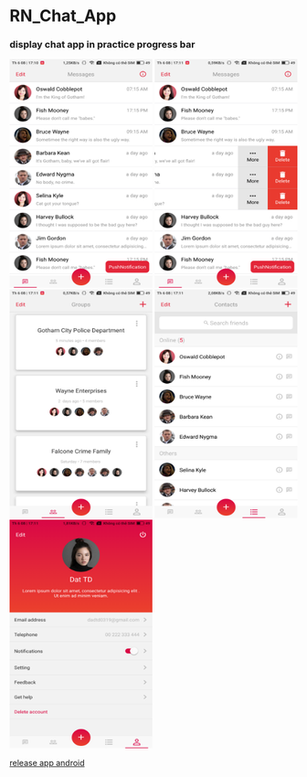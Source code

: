 # RN_Chat_App

### display chat app in practice progress bar

<img src="./screenshot/1.png" width="250" height="400" />
<img src="./screenshot/2.png" width="250" height="400" />
<img src="./screenshot/3.png" width="250" height="400" />
<img src="./screenshot/4.png" width="250" height="400" />
<img src="./screenshot/5.png" width="250" height="400" />

<!-- ![Screen 0](./screenshot/1.png)
![Screen 1](/screenshot/2.png)
![Screen 2](/screenshot/3.png)
![Screen 3](/screenshot/4.png)
![Screen 4](/screenshot/5.png) -->

[release app android](app/heyU_08012021-v1.0.apk)
